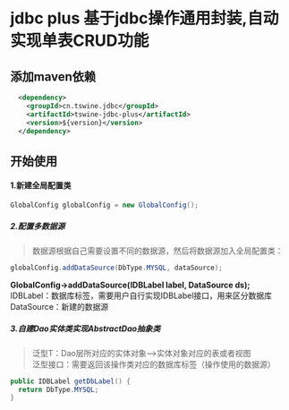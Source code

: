 jdbc plus 基于jdbc操作通用封装,自动实现单表CRUD功能 
=====
添加maven依赖
--------
```xml
  <dependency>
    <groupId>cn.tswine.jdbc</groupId>
    <artifactId>tswine-jdbc-plus</artifactId>
    <version>${version}</version>
  </dependency>
```


开始使用
--------
####  1.新建全局配置类
```java
GlobalConfig globalConfig = new GlobalConfig();
```


##### 2.配置多数据源
> 数据源根据自己需要设置不同的数据源，然后将数据源加入全局配置类：
```java
globalConfig.addDataSource(DbType.MYSQL, dataSource);
```
**GlobalConfig->addDataSource(IDBLabel label, DataSource ds);**
  <br/>IDBLabel：数据库标签，需要用户自行实现IDBLabel接口，用来区分数据库
  <br/>DataSource：新建的数据源


##### 3.自建Dao实体类实现AbstractDao<T>抽象类
>泛型T：Dao层所对应的实体对象-->实体对象对应的表或者视图<br/>
>泛型接口：需要返回该操作类对应的数据库标签（操作使用的数据源）
```java
public IDBLabel getDbLabel() {
  return DbType.MYSQL;
}
```
